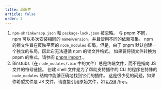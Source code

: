 ```yaml
---
title: 局限性
article: false
order: 3
---
```


1. `npm-shrinkwrapp.json` 和 `package-lock.json` 被忽略。 与 pnpm 不同，npm 可以多次安装相同的 `name@version`，并且使用不同的依赖项集。 npm 的锁文件旨在反映平面的 `node_modules` 布局，但是，由于 pnpm 默认创建一个独立的布局，因此它无法遵循 npm 的锁文件格式。 如果要将锁文件转换为 pnpm 的格式，请参阅 [pnpm import](https://pnpm.io/zh/cli/import) 。
2. Binstubs（在 `node_modules/.bin` 中的文件）总是终端文件，而不是指向 JS 文件的符号链接。 创建 shell 文件是为了帮助支持插件的 CLI 的程序在特殊的 `node_modules` 结构中能够正确地找到它们的插件。 这是很少见的问题，如果你希望文件是 JS 文件，请直接引用原始文件，如 [#736](https://github.com/pnpm/pnpm/issues/736) 所示。